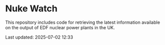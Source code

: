 # Nuke Watch

This repository includes code for retrieving the latest information available on the output of EDF nuclear power plants in the UK.

Last updated: 2025-07-02 12:33